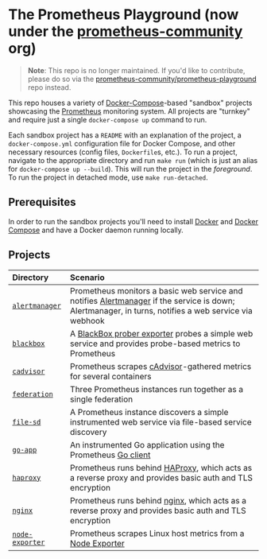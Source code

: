 # The Prometheus Playground (now under the [prometheus-community](https://github.com/prometheus-community/prometheus-playground) org)

> **Note**: This repo is no longer maintained. If you'd like to contribute, please do so via the [prometheus-community/prometheus-playground](https://github.com/prometheus-community/prometheus-playground) repo instead.

This repo houses a variety of [Docker-Compose](https://docs.docker.com/compose)-based "sandbox" projects showcasing the [Prometheus](https://prometheus.io) monitoring system. All projects are "turnkey" and require just a single `docker-compose up` command to run.

Each sandbox project has a `README` with an explanation of the project, a `docker-compose.yml` configuration file for Docker Compose, and other necessary resources (config files, `Dockerfile`s, etc.). To run a project, navigate to the appropriate directory and run `make run` (which is just an alias for `docker-compose up --build`). This will run the project in the *foreground*. To run the project in detached mode, use `make run-detached`.

## Prerequisites

In order to run the sandbox projects you'll need to install [Docker](https://docker.com) and [Docker Compose](https://docs.docker.com/compose) and have a Docker daemon running locally.

## Projects

Directory | Scenario
:---------|:--------
[`alertmanager`](./alertmanager) | Prometheus monitors a basic web service and notifies [Alertmanager](https://prometheus.io/docs/alerting/alertmanager/) if the service is down; Alertmanager, in turns, notifies a web service via webhook
[`blackbox`](./blackbox) | A [BlackBox prober exporter](https://github.com/prometheus/blackbox_exporter) probes a simple web service and provides probe-based metrics to Prometheus
[`cadvisor`](./cadvisor) | Prometheus scrapes [cAdvisor](https://github.com/google/cadvisor)-gathered metrics for several containers
[`federation`](./federation) | Three Prometheus instances run together as a single federation
[`file-sd`](./file-sd) | A Prometheus instance discovers a simple instrumented web service via file-based service discovery
[`go-app`](./go-app) | An instrumented Go application using the Prometheus [Go client](https://github.com/prometheus/client_golang)
[`haproxy`](./haproxy) | Prometheus runs behind [HAProxy](https://haproxy.org/), which acts as a reverse proxy and provides basic auth and TLS encryption
[`nginx`](./nginx) | Prometheus runs behind [nginx](https://nginx.org), which acts as a reverse proxy and provides basic auth and TLS encryption
[`node-exporter`](./node-exporter) | Prometheus scrapes Linux host metrics from a [Node Exporter](https://prometheus.io/docs/guides/node-exporter/)

